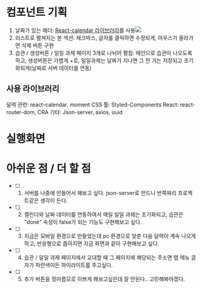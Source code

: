 # 컴포넌트 기획

1. 날짜가 있는 헤더: [React-calendar 라이브러리](https://github.com/wojtekmaj/react-calendar)를 사용![](https://velog.velcdn.com/images/okko8522/post/0b8ebcca-a103-444d-9ece-19ad17e04cba/image.png)
2. 리스트로 펼쳐지는 본 섹션: 체크박스, 글자를 클릭하면 수정되게, 마우스가 올라가면 삭제 버튼 구현
3. 습관 / 생성버튼 / 일일 과제 페이지 3개로 나뉘어 펼침: 메인으로 습관이 나오도록 하고, 생성버튼은 가볍게 +로, 일일과제는 날짜가 지나면 그 전 거는 저장되고 초기화되게(날짜로 서버 데이터를 연동)

## 사용 라이브러리

달력 관련: react-calendar, moment
CSS 툴: Styled-Components
React: react-router-dom, CRA
기타: Json-server, axios, uuid

# 실행화면

# 아쉬운 점 / 더 할 점

- [ ] 1. 서버를 나중에 만들어서 해보고 싶다. json-server로 만드니 반쪽짜리 프로젝트같은 생각이 든다.
- [ ] 2. 캘린더와 날짜 데이터를 연동하여서 매일 일일 과제는 초기화되고, 습관은 "done" 속성이 false가 되는 기능도 구현해보고 싶다.
- [ ] 3. 지금은 모바일 환경으로 만들었는데 pc 환경으로 맞춘 다음 달력이 계속 나오게 하고, 반응형으로 좁아지면 지금 화면과 같이 구현해보고 싶다.
- [ ] 4. 습관 / 일일 과제 페이지에서 교대할 때 그 페이지에 해당되는 주소면 탭 메뉴 글자가 파란색이든 하이라이트를 주고싶다.
- [ ] 5. 추가 버튼을 정마름모로 이쁘게 해보고싶은데 잘 안된다.. 고민해봐야겠다.
